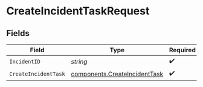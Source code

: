 # CreateIncidentTaskRequest


## Fields

| Field                                                                          | Type                                                                           | Required                                                                       | Description                                                                    |
| ------------------------------------------------------------------------------ | ------------------------------------------------------------------------------ | ------------------------------------------------------------------------------ | ------------------------------------------------------------------------------ |
| `IncidentID`                                                                   | *string*                                                                       | :heavy_check_mark:                                                             | N/A                                                                            |
| `CreateIncidentTask`                                                           | [components.CreateIncidentTask](../../models/components/createincidenttask.md) | :heavy_check_mark:                                                             | N/A                                                                            |